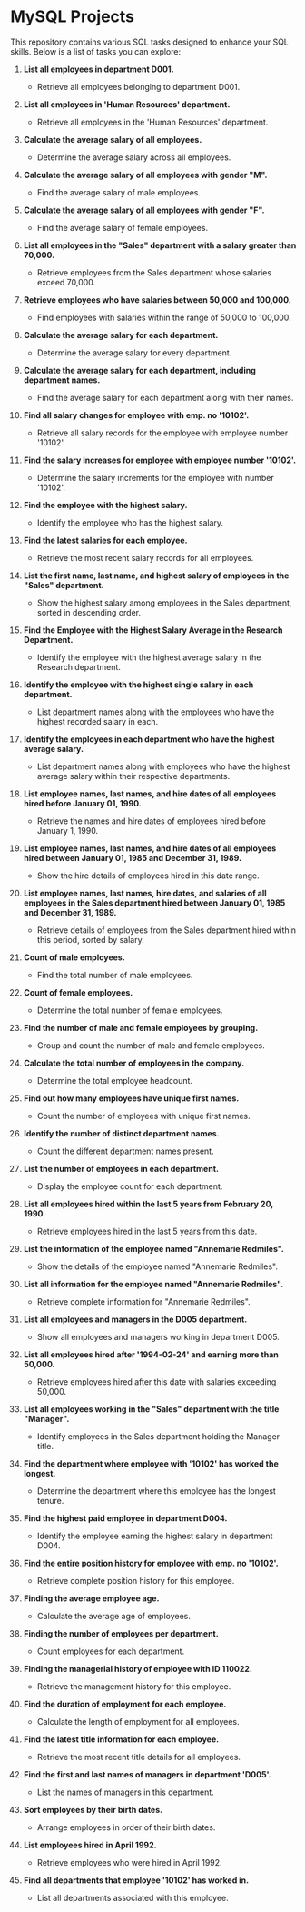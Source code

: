 
# MySQL Projects

This repository contains various SQL tasks designed to enhance your SQL skills. Below is a list of tasks you can explore:

1. **List all employees in department D001.**
   - Retrieve all employees belonging to department D001.

2. **List all employees in 'Human Resources' department.**
   - Retrieve all employees in the 'Human Resources' department.

3. **Calculate the average salary of all employees.**
   - Determine the average salary across all employees.

4. **Calculate the average salary of all employees with gender "M".**
   - Find the average salary of male employees.

5. **Calculate the average salary of all employees with gender "F".**
   - Find the average salary of female employees.

6. **List all employees in the "Sales" department with a salary greater than 70,000.**
   - Retrieve employees from the Sales department whose salaries exceed 70,000.

7. **Retrieve employees who have salaries between 50,000 and 100,000.**
   - Find employees with salaries within the range of 50,000 to 100,000.

8. **Calculate the average salary for each department.**
   - Determine the average salary for every department.

9. **Calculate the average salary for each department, including department names.**
   - Find the average salary for each department along with their names.

10. **Find all salary changes for employee with emp. no '10102'.**
    - Retrieve all salary records for the employee with employee number '10102'.

11. **Find the salary increases for employee with employee number '10102'.**
    - Determine the salary increments for the employee with number '10102'.

12. **Find the employee with the highest salary.**
    - Identify the employee who has the highest salary.

13. **Find the latest salaries for each employee.**
    - Retrieve the most recent salary records for all employees.

14. **List the first name, last name, and highest salary of employees in the "Sales" department.**
    - Show the highest salary among employees in the Sales department, sorted in descending order.

15. **Find the Employee with the Highest Salary Average in the Research Department.**
    - Identify the employee with the highest average salary in the Research department.

16. **Identify the employee with the highest single salary in each department.**
    - List department names along with the employees who have the highest recorded salary in each.

17. **Identify the employees in each department who have the highest average salary.**
    - List department names along with employees who have the highest average salary within their respective departments.

18. **List employee names, last names, and hire dates of all employees hired before January 01, 1990.**
    - Retrieve the names and hire dates of employees hired before January 1, 1990.

19. **List employee names, last names, and hire dates of all employees hired between January 01, 1985 and December 31, 1989.**
    - Show the hire details of employees hired in this date range.

20. **List employee names, last names, hire dates, and salaries of all employees in the Sales department hired between January 01, 1985 and December 31, 1989.**
    - Retrieve details of employees from the Sales department hired within this period, sorted by salary.

21. **Count of male employees.**
    - Find the total number of male employees.

22. **Count of female employees.**
    - Determine the total number of female employees.

23. **Find the number of male and female employees by grouping.**
    - Group and count the number of male and female employees.

24. **Calculate the total number of employees in the company.**
    - Determine the total employee headcount.

25. **Find out how many employees have unique first names.**
    - Count the number of employees with unique first names.

26. **Identify the number of distinct department names.**
    - Count the different department names present.

27. **List the number of employees in each department.**
    - Display the employee count for each department.

28. **List all employees hired within the last 5 years from February 20, 1990.**
    - Retrieve employees hired in the last 5 years from this date.

29. **List the information of the employee named "Annemarie Redmiles".**
    - Show the details of the employee named "Annemarie Redmiles".

30. **List all information for the employee named "Annemarie Redmiles".**
    - Retrieve complete information for "Annemarie Redmiles".

31. **List all employees and managers in the D005 department.**
    - Show all employees and managers working in department D005.

32. **List all employees hired after '1994-02-24' and earning more than 50,000.**
    - Retrieve employees hired after this date with salaries exceeding 50,000.

33. **List all employees working in the "Sales" department with the title "Manager".**
    - Identify employees in the Sales department holding the Manager title.

34. **Find the department where employee with '10102' has worked the longest.**
    - Determine the department where this employee has the longest tenure.

35. **Find the highest paid employee in department D004.**
    - Identify the employee earning the highest salary in department D004.

36. **Find the entire position history for employee with emp. no '10102'.**
    - Retrieve complete position history for this employee.

37. **Finding the average employee age.**
    - Calculate the average age of employees.

38. **Finding the number of employees per department.**
    - Count employees for each department.

39. **Finding the managerial history of employee with ID 110022.**
    - Retrieve the management history for this employee.

40. **Find the duration of employment for each employee.**
    - Calculate the length of employment for all employees.

41. **Find the latest title information for each employee.**
    - Retrieve the most recent title details for all employees.

42. **Find the first and last names of managers in department 'D005'.**
    - List the names of managers in this department.

43. **Sort employees by their birth dates.**
    - Arrange employees in order of their birth dates.

44. **List employees hired in April 1992.**
    - Retrieve employees who were hired in April 1992.

45. **Find all departments that employee '10102' has worked in.**
    - List all departments associated with this employee.
